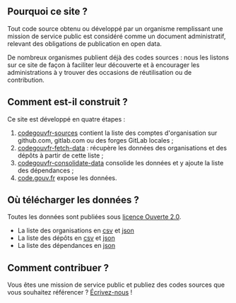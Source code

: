 ## Pourquoi ce site ?

Tout code source obtenu ou développé par un organisme remplissant une
mission de service public est considéré comme un document
administratif, relevant des obligations de publication en open data.

De nombreux organismes publient déjà des codes sources : nous les
listons sur ce site de façon à faciliter leur découverte et à
encourager les administrations à y trouver des occasions de
réutilisation ou de contribution.

## Comment est-il construit ?

Ce site est développé en quatre étapes :

1. [codegouvfr-sources](https://git.sr.ht/~etalab/codegouvfr-sources) contient la liste des comptes d'organisation sur github.com, gitlab.com ou des forges GitLab locales ;
2. [codegouvfr-fetch-data](https://git.sr.ht/~etalab/codegouvfr-fetch-data) : récupère les données des organisations et des dépôts à partir de cette liste ;
3. [codegouvfr-consolidate-data](https://git.sr.ht/~etalab/codegouvfr-consolidate-data) consolide les données et y ajoute la liste des dépendances ;
4. [code.gouv.fr](https://git.sr.ht/~etalab/code.gouv.fr) expose les données.

## Où télécharger les données ?

Toutes les données sont publiées sous [licence Ouverte 2.0](https://spdx.org/licenses/etalab-2.0.html).

* La liste des organisations en [csv](/data/organizations/csv/all.csv) et [json](/data/organizations/json/all.json)
* La liste des dépôts en [csv](/data/repositories/csv/all.csv) et [json](/data/repositories/json/all.json)
* La liste des dépendances en [json](/data/deps.json)

## Comment contribuer ?

Vous êtes une mission de service public et publiez des codes
sources que vous souhaitez référencer ?
[Écrivez-nous](mailto:logiciels-libres@data.gouv.fr) !
